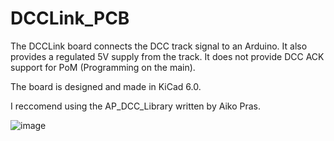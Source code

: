 # DCCLink_PCB

The DCCLink board connects the DCC track signal to an Arduino. It also provides a regulated 5V supply from the track. It does not provide DCC ACK support for PoM (Programming on the main).

The board is designed and made in KiCad 6.0.


I reccomend using the AP_DCC_Library written by Aiko Pras.

![image](https://user-images.githubusercontent.com/92028751/159800565-a1777b3a-42d1-4696-abba-fb636cce4227.png)


